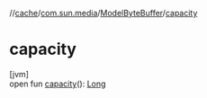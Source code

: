 //[cache](../../../index.md)/[com.sun.media](../index.md)/[ModelByteBuffer](index.md)/[capacity](capacity.md)

# capacity

[jvm]\
open fun [capacity](capacity.md)(): [Long](https://kotlinlang.org/api/latest/jvm/stdlib/kotlin/-long/index.html)
